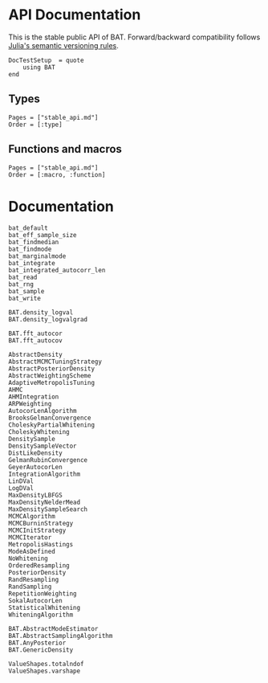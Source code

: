 # API Documentation

This is the stable public API of BAT. Forward/backward compatibility follows
[Julia's semantic versioning rules](https://julialang.github.io/Pkg.jl/v1/compatibility/).


```@meta
DocTestSetup  = quote
    using BAT
end
```

## Types

```@index
Pages = ["stable_api.md"]
Order = [:type]
```

## Functions and macros

```@index
Pages = ["stable_api.md"]
Order = [:macro, :function]
```

# Documentation


```@docs
bat_default
bat_eff_sample_size
bat_findmedian
bat_findmode
bat_marginalmode
bat_integrate
bat_integrated_autocorr_len
bat_read
bat_rng
bat_sample
bat_write

BAT.density_logval
BAT.density_logvalgrad

BAT.fft_autocor
BAT.fft_autocov

AbstractDensity
AbstractMCMCTuningStrategy
AbstractPosteriorDensity
AbstractWeightingScheme
AdaptiveMetropolisTuning
AHMC
AHMIntegration
ARPWeighting
AutocorLenAlgorithm
BrooksGelmanConvergence
CholeskyPartialWhitening
CholeskyWhitening
DensitySample
DensitySampleVector
DistLikeDensity
GelmanRubinConvergence
GeyerAutocorLen
IntegrationAlgorithm
LinDVal
LogDVal
MaxDensityLBFGS
MaxDensityNelderMead
MaxDensitySampleSearch
MCMCAlgorithm
MCMCBurninStrategy
MCMCInitStrategy
MCMCIterator
MetropolisHastings
ModeAsDefined
NoWhitening
OrderedResampling
PosteriorDensity
RandResampling
RandSampling
RepetitionWeighting
SokalAutocorLen
StatisticalWhitening
WhiteningAlgorithm

BAT.AbstractModeEstimator
BAT.AbstractSamplingAlgorithm
BAT.AnyPosterior
BAT.GenericDensity

ValueShapes.totalndof
ValueShapes.varshape
```
